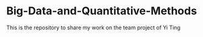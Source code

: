 # Big-Data-and-Quantitative-Methods
This is the repository to share my work on the team project of Yi Ting
